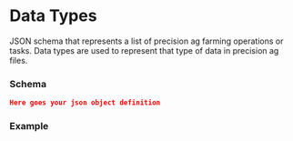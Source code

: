 # Data Types

JSON schema that represents a list of precision ag farming operations or tasks. Data types are used to represent that type of data in precision ag files.

### Schema
```json
Here goes your json object definition
```

### Example
